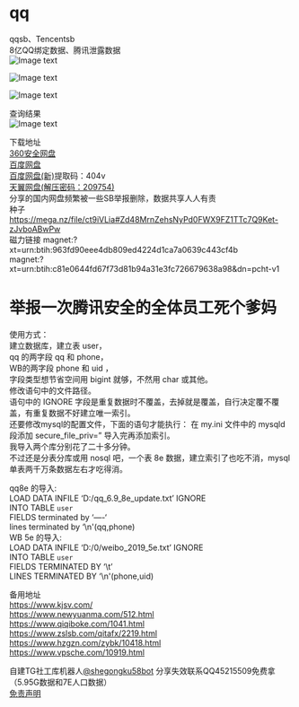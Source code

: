 # qq
qqsb、Tencentsb  
8亿QQ绑定数据、腾讯泄露数据  
![Image text](https://i.imgur.com/J8oFiP9.png)  

![Image text](https://www.hzgzn.com/content/uploadfile/202101/224d1611802167.png)  

![Image text](https://i.imgur.com/bvstdLp.jpg)  

查询结果  
![Image text](https://www.hzgzn.com/content/uploadfile/202101/1af11611802167.jpeg)  

下载地址  
[360安全网盘](https://36263f.link.yunpan.360.cn/lk/surl_yS9zkMdGJCi)  
[百度网盘](https://pan.baidu.com/s/1MuBCEJWCjs7cDwbgQdibww)  
[百度网盘(新)](https://pan.baidu.com/s/12FfwVdmzYNkZXTzooH_xQA)提取码：404v  
[天翼网盘(解压密码：209754)](https://cloud.189.cn/t/ziieemMruaq2)  
分享的国内网盘频繁被一些SB举报删除，数据共享人人有责  
种子 https://mega.nz/file/ct9iVLia#Zd48MrnZehsNyPd0FWX9FZ1TTc7Q9Ket-zJvboABwPw  
磁力链接 magnet:?xt=urn:btih:963fd90eee4db809ed4224d1ca7a0639c443cf4b  
magnet:?xt=urn:btih:c81e0644fd67f73d81b94a31e3fc726679638a98&dn=pcht-v1  

# 举报一次腾讯安全的全体员工死个爹妈  
使用方式：  
建立数据库，建立表 user，  
qq 的两字段 qq 和 phone，  
WB的两字段 phone 和 uid ，  
字段类型想节省空间用 bigint 就够，不然用 char 或其他。  
修改语句中的文件路径。  
语句中的 IGNORE  字段是重复数据时不覆盖，去掉就是覆盖，自行决定覆不覆盖，有重复数据不好建立唯一索引。  
还要修改mysql的配置文件，下面的语句才能执行： 在 my.ini 文件中的 mysqld 段添加 secure_file_priv=”
导入完再添加索引。  
我导入两个库分别花了二十多分钟。  
不过还是分表分库或用 nosql 吧，一个表 8e 数据，建立索引了也吃不消，mysql 单表两千万条数据左右才吃得消。  

qq8e 的导入:  
LOAD DATA INFILE ‘D:/qq_6.9_8e_update.txt’ IGNORE  
INTO TABLE `user`  
FIELDS terminated by ‘—-‘  
lines terminated by ‘\n'(qq,phone)  
WB 5e 的导入:  
LOAD DATA INFILE ‘D:/0/weibo_2019_5e.txt’ IGNORE  
INTO TABLE `user`  
FIELDS TERMINATED BY ‘\t’  
LINES TERMINATED BY ‘\n'(phone,uid)  

备用地址  
https://www.kjsv.com/  
https://www.newyuanma.com/512.html  
https://www.qiqiboke.com/1041.html  
https://www.zslsb.com/qitafx/2219.html  
https://www.hzgzn.com/zybk/10418.html  
https://www.vpsche.com/10919.html  

自建TG社工库机器人[@shegongku58bot](https://t.me/shegongku58bot)
分享失效联系QQ45215509免费拿（5.95G数据和7E人口数据）  
[免责声明](https://github.com/qq8e/qq/blob/main/wz/%E5%85%8D%E8%B4%A3%E5%A3%B0%E6%98%8E.txt)
